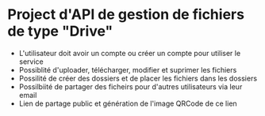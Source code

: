 # Project d'API de gestion de fichiers de type "Drive"

- L'utilisateur doit avoir un compte ou créer un compte pour utiliser le service
- Possiblité d'uploader, télécharger, modifier et suprimer les fichiers
- Possilité de créer des dossiers et de placer les fichiers dans les dossiers
- Possilbiité de partager des ficheirs pour d'autres utilisateurs via leur email
- Lien de partage public et génération de l'image QRCode de ce lien